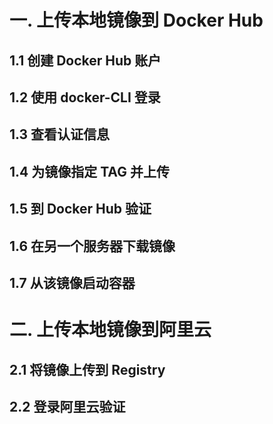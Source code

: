 # 一. 上传本地镜像到 Docker Hub

## 1.1 创建 Docker Hub 账户

## 1.2 使用 docker-CLI 登录

## 1.3 查看认证信息

## 1.4 为镜像指定 TAG 并上传

## 1.5 到 Docker Hub 验证

## 1.6 在另一个服务器下载镜像

## 1.7 从该镜像启动容器

# 二. 上传本地镜像到阿里云

## 2.1 将镜像上传到 Registry

## 2.2 登录阿里云验证
